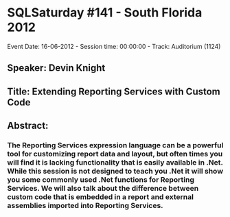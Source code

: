 # SQLSaturday #141 - South Florida 2012
Event Date: 16-06-2012 - Session time: 00:00:00 - Track: Auditorium (1124)
## Speaker: Devin Knight
## Title: Extending Reporting Services with Custom Code
## Abstract:
### The Reporting Services expression language can be a powerful tool for customizing report data and layout, but often times you will find it is lacking functionality that is easily available in .Net.  While this session is not designed to teach you .Net it will show you some commonly used .Net functions for Reporting Services.  We will also talk about the difference between custom code that is embedded in a report and external assemblies imported into Reporting Services.
